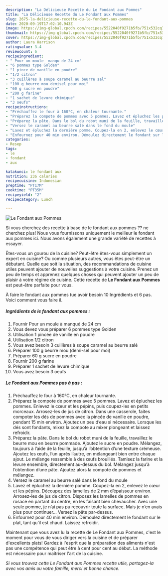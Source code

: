 ```yaml
---
description: "La Délicieuse Recette du Le Fondant aux Pommes"
title: "La Délicieuse Recette du Le Fondant aux Pommes"
slug: 2675-la-delicieuse-recette-du-le-fondant-aux-pommes
date: 2020-09-19T17:02:10.943Z
image: https://img-global.cpcdn.com/recipes/5522040f9271b5fb/751x532cq70/le-fondant-aux-pommes-photo-principale-de-la-recette.jpg
thumbnail: https://img-global.cpcdn.com/recipes/5522040f9271b5fb/751x532cq70/le-fondant-aux-pommes-photo-principale-de-la-recette.jpg
cover: https://img-global.cpcdn.com/recipes/5522040f9271b5fb/751x532cq70/le-fondant-aux-pommes-photo-principale-de-la-recette.jpg
author: Laura Harrison
ratingvalue: 3.4
reviewcount: 6
recipeingredient:
- " Pour un moule  manqu de 24 cm"
- "6 pommes type Golden"
- "1 pince de vanille en poudre"
- "1/2 citron"
- "3 cuillères à soupe caramel au beurre sal"
- "100 g beurre mou demisel pour moi"
- "60 g sucre en poudre"
- "200 g farine"
- "1 sachet de levure chimique"
- "3 oeufs"
recipeinstructions:
- "Préchauffez le four à 160°C, en chaleur tournante."
- "Préparez la compote de pommes avec 5 pommes. Lavez et épluchez les pommes. Enlevez le cœur et les pépins, puis coupez-les en petits morceaux. Arrosez-les de jus de citron. Dans une casserole, faites compoter les dés de pommes avec la pincée de vanille en poudre, pendant 15 min environ. Ajoutez un peu d’eau si nécessaire. Lorsque les dés sont fondants, mixez la compote au mixer plongeant et laissez refroidir."
- "Préparez la pâte. Dans le bol du robot muni de la feuille, travaillez le beurre mou en beurre pommade. Ajoutez le sucre en poudre. Mélangez, toujours à l’aide de la feuille, jusqu’à l’obtention d’une texture crémeuse. Ajoutez les œufs, l’un après l’autre, en mélangeant bien entre chaque ajout. Le mélange ressemble à des œufs brouillés. Tamisez la farine et la levure ensemble, directement au-dessus du bol. Mélangez jusqu’à l’obtention d’une pâte. Ajoutez alors la compote de pommes et mélangez."
- "Versez le caramel au beurre salé dans le fond du moule"
- "Lavez et épluchez la dernière pomme. Coupez-la en 2, enlevez le cœur et les pépins. Découpez des lamelles de 2 mm d’épaisseur environ. Arrosez-les de jus de citron. Disposez les lamelles de pommes en rosace en partant du centre, en les faisant bien chevaucher. Avec une seule pomme, je n’ai pas pu recouvrir toute la surface. Mais je n’en avais plus pour continuer… Versez la pâte par-dessus."
- "Enfournez pour 40 min environ. Démoulez directement le fondant sur le plat, tant qu’il est chaud. Laissez refroidir."
categories:
- Resep
tags:
- le
- fondant
- aux

katakunci: le fondant aux 
nutrition: 236 calories
recipecuisine: Indonesian
preptime: "PT17M"
cooktime: "PT35M"
recipeyield: "2"
recipecategory: Lunch

---
```



![Le Fondant aux Pommes](https://img-global.cpcdn.com/recipes/5522040f9271b5fb/751x532cq70/le-fondant-aux-pommes-photo-principale-de-la-recette.jpg)

Si vous cherchez des recette à base de le fondant aux pommes ?? ne cherchez plus! Nous vous fournissons uniquement le meilleur le fondant aux pommes ici. Nous avons également une grande variété de recettes à essayer.

Êtes-vous un gourou de la cuisine? Peut-être êtes-vous simplement un expert en cuisine? Ou comme plusieurs autres, vous êtes peut-être un débutant. Quelle que soit la situation, des recommandations de cuisine utiles peuvent ajouter de nouvelles suggestions à votre cuisine. Prenez un peu de temps et apprenez quelques choses qui peuvent ajouter un peu de plaisir à votre régime de cuisine. Cette recette de <strong> Le Fondant aux Pommes </strong> est peut-être parfaite pour vous.

<!--inarticleads1-->

À faire le fondant aux pommes tue avoir besoin 10 Ingrédients et 6 pas. Voici comment vous faire il.

##### Ingrédients de le fondant aux pommes :

1. Fournir  Pour un moule à manqué de 24 cm
1. Vous devez vous préparer 6 pommes type Golden
1. Utilisation 1 pincée de vanille en poudre
1. Utilisation 1/2 citron
1. Vous avez besoin 3 cuillères à soupe caramel au beurre salé
1. Préparer 100 g beurre mou (demi-sel pour moi)
1. Préparer 60 g sucre en poudre
1. Fournir 200 g farine
1. Préparer 1 sachet de levure chimique
1. Vous avez besoin 3 oeufs




<!--inarticleads2-->

##### Le Fondant aux Pommes pas à pas :

1. Préchauffez le four à 160°C, en chaleur tournante.
1. Préparez la compote de pommes avec 5 pommes. Lavez et épluchez les pommes. Enlevez le cœur et les pépins, puis coupez-les en petits morceaux. Arrosez-les de jus de citron. Dans une casserole, faites compoter les dés de pommes avec la pincée de vanille en poudre, pendant 15 min environ. Ajoutez un peu d’eau si nécessaire. Lorsque les dés sont fondants, mixez la compote au mixer plongeant et laissez refroidir.
1. Préparez la pâte. Dans le bol du robot muni de la feuille, travaillez le beurre mou en beurre pommade. Ajoutez le sucre en poudre. Mélangez, toujours à l’aide de la feuille, jusqu’à l’obtention d’une texture crémeuse. Ajoutez les œufs, l’un après l’autre, en mélangeant bien entre chaque ajout. Le mélange ressemble à des œufs brouillés. Tamisez la farine et la levure ensemble, directement au-dessus du bol. Mélangez jusqu’à l’obtention d’une pâte. Ajoutez alors la compote de pommes et mélangez.
1. Versez le caramel au beurre salé dans le fond du moule
1. Lavez et épluchez la dernière pomme. Coupez-la en 2, enlevez le cœur et les pépins. Découpez des lamelles de 2 mm d’épaisseur environ. Arrosez-les de jus de citron. Disposez les lamelles de pommes en rosace en partant du centre, en les faisant bien chevaucher. Avec une seule pomme, je n’ai pas pu recouvrir toute la surface. Mais je n’en avais plus pour continuer… Versez la pâte par-dessus.
1. Enfournez pour 40 min environ. Démoulez directement le fondant sur le plat, tant qu’il est chaud. Laissez refroidir.




<!--inarticleads1-->

<p>
Maintenant que vous avez lu la recette de Le Fondant aux Pommes, c'est le moment pour vous de vous diriger vers la cuisine et de préparer d'excellents plats! Gardez à l'esprit que la préparation des aliments n'est pas une compétence qui peut être à cent pour cent au début. La méthode est nécessaire pour maîtriser l'art de la cuisine.
</p>

<p>
<i>Si vous trouvez cette Le Fondant aux Pommes recette utile, partagez-la avec vos amis ou votre famille, merci et bonne chance.</i>
</p>
